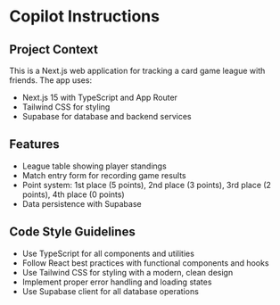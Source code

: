# Copilot Instructions

<!-- Use this file to provide workspace-specific custom instructions to Copilot. For more details, visit https://code.visualstudio.com/docs/copilot/copilot-customization#_use-a-githubcopilotinstructionsmd-file -->

## Project Context
This is a Next.js web application for tracking a card game league with friends. The app uses:
- Next.js 15 with TypeScript and App Router
- Tailwind CSS for styling
- Supabase for database and backend services

## Features
- League table showing player standings
- Match entry form for recording game results
- Point system: 1st place (5 points), 2nd place (3 points), 3rd place (2 points), 4th place (0 points)
- Data persistence with Supabase

## Code Style Guidelines
- Use TypeScript for all components and utilities
- Follow React best practices with functional components and hooks
- Use Tailwind CSS for styling with a modern, clean design
- Implement proper error handling and loading states
- Use Supabase client for all database operations
